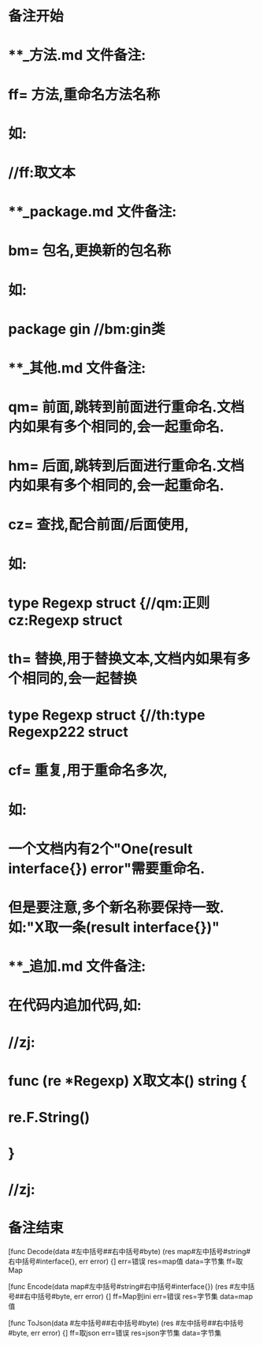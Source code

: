 # 备注开始
# **_方法.md 文件备注:
# ff= 方法,重命名方法名称
# 如:
# //ff:取文本

# **_package.md 文件备注:
# bm= 包名,更换新的包名称 
# 如: 
# package gin //bm:gin类

# **_其他.md 文件备注:
# qm= 前面,跳转到前面进行重命名.文档内如果有多个相同的,会一起重命名.
# hm= 后面,跳转到后面进行重命名.文档内如果有多个相同的,会一起重命名.
# cz= 查找,配合前面/后面使用,
# 如:
# type Regexp struct {//qm:正则 cz:Regexp struct
#
# th= 替换,用于替换文本,文档内如果有多个相同的,会一起替换
# type Regexp struct {//th:type Regexp222 struct
#
# cf= 重复,用于重命名多次,
# 如: 
# 一个文档内有2个"One(result interface{}) error"需要重命名.
# 但是要注意,多个新名称要保持一致. 如:"X取一条(result interface{})"

# **_追加.md 文件备注:
# 在代码内追加代码,如:
# //zj:
# func (re *Regexp) X取文本() string { 
#    re.F.String()
# }
# //zj:
# 备注结束

[func Decode(data #左中括号##右中括号#byte) (res map#左中括号#string#右中括号#interface{}, err error) {]
err=错误
res=map值
data=字节集
ff=取Map

[func Encode(data map#左中括号#string#右中括号#interface{}) (res #左中括号##右中括号#byte, err error) {]
ff=Map到ini
err=错误
res=字节集
data=map值

[func ToJson(data #左中括号##右中括号#byte) (res #左中括号##右中括号#byte, err error) {]
ff=取json
err=错误
res=json字节集
data=字节集
